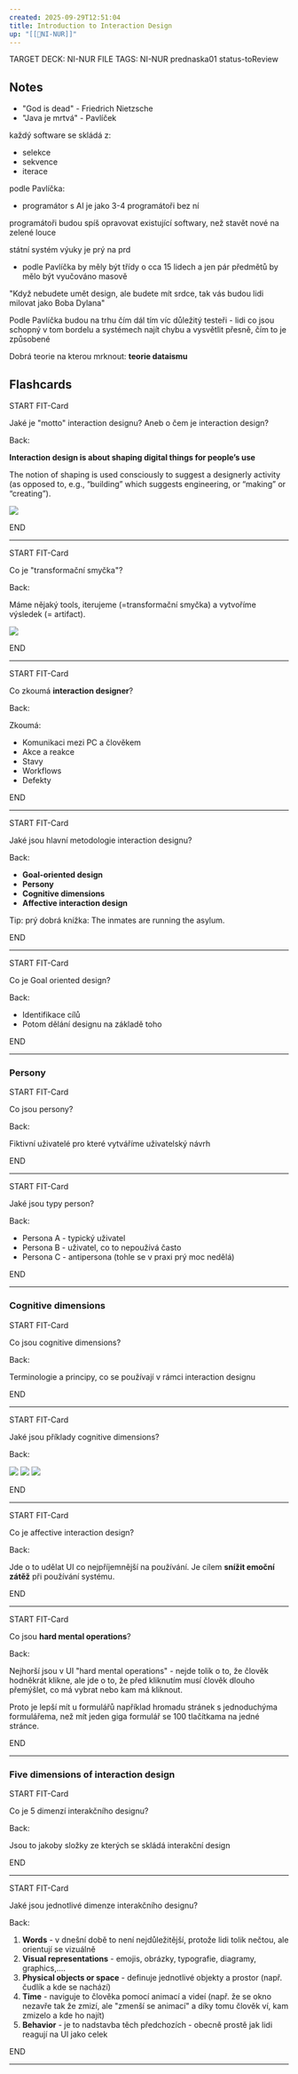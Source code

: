 ```yaml
---
created: 2025-09-29T12:51:04
title: Introduction to Interaction Design
up: "[[📖NI-NUR]]"
---
```


TARGET DECK: NI-NUR
FILE TAGS: NI-NUR prednaska01 status-toReview

## Notes
- "God is dead" - Friedrich Nietzsche
- "Java je mrtvá" - Pavlíček

každý software se skládá z:
- selekce
- sekvence
- iterace

podle Pavlíčka:
- programátor s AI je jako 3-4 programátoři bez ní

programátoři budou spíš opravovat existující softwary, než stavět nové na zelené louce

státní systém výuky je prý na prd
- podle Pavlíčka by měly být třídy o cca 15 lidech a jen pár předmětů by mělo být vyučováno masově

"Když nebudete umět design, ale budete mít srdce, tak vás budou lidi milovat jako Boba Dylana"

Podle Pavlíčka budou na trhu čím dál tím víc důležitý testeři - lidi co jsou schopný v tom bordelu a systémech najít chybu a vysvětlit přesně, čím to je způsobené

Dobrá teorie na kterou mrknout: **teorie dataismu**

## Flashcards

START
FIT-Card

Jaké je "motto" interaction designu? Aneb o čem je interaction design?

Back:

**Interaction design is about shaping digital things for people’s use**

<!-- DetailInfoStart -->
The notion of shaping is used consciously to suggest a designerly activity (as opposed to, e.g., “building” which suggests engineering, or “making” or “creating”).

![](../../Assets/Pasted%20image%2020250929131634.png)
<!-- DetailInfoEnd -->
<!--ID: 1761580147990-->
END

---


START
FIT-Card

Co je "transformační smyčka"?

Back:

Máme nějaký tools, iterujeme (=transformační smyčka) a vytvoříme výsledek (= artifact).

<!-- DetailInfoStart -->
![](../../Assets/Pasted%20image%2020250929131740.png)
<!-- DetailInfoEnd -->

<!--ID: 1761580147993-->
END

---


START
FIT-Card

Co zkoumá **interaction designer**?

Back:

Zkoumá:
- Komunikaci mezi PC a člověkem
- Akce a reakce
- Stavy
- Workflows
- Defekty
<!--ID: 1761580147996-->
END

---


START
FIT-Card

Jaké jsou hlavní metodologie interaction designu?

Back:

- **Goal-oriented design**
- **Persony**
- **Cognitive dimensions**
- **Affective interaction design**

<!-- DetailInfoStart -->
Tip: prý dobrá knížka: The inmates are running the asylum.
<!-- DetailInfoEnd -->

<!--ID: 1761580147999-->
END

---


START
FIT-Card

Co je Goal oriented design?

Back:

- Identifikace cílů
- Potom dělání designu na základě toho 
<!--ID: 1761580148001-->
END

---

### Persony

START
FIT-Card

Co jsou persony?

Back:

Fiktivní uživatelé pro které vytváříme uživatelský návrh
<!--ID: 1761580148004-->
END

---



START
FIT-Card

Jaké jsou typy person?

Back:

- Persona A - typický uživatel
- Persona B - uživatel, co to nepoužívá často
- Persona C - antipersona (tohle se v praxi prý moc nedělá)
<!--ID: 1761580148007-->
END

---

### Cognitive dimensions


START
FIT-Card

Co jsou cognitive dimensions?

Back:

Terminologie a principy, co se používají v rámci interaction designu 
<!--ID: 1761580148010-->
END

---


START
FIT-Card

Jaké jsou příklady cognitive dimensions?

Back:

![](../../Assets/Pasted%20image%2020250929132814.png)
![](../../Assets/Pasted%20image%2020250929132901.png)
![](../../Assets/Pasted%20image%2020250929132911.png)

<!--ID: 1761580148013-->
END

---


START
FIT-Card

Co je affective interaction design?

Back:

Jde o to udělat UI co nejpříjemnější na používání. Je cílem **snížit emoční zátěž** při používání systému.


<!--ID: 1761580148017-->
END

---


START
FIT-Card

Co jsou **hard mental operations**?

Back:

Nejhorší jsou v UI "hard mental operations" - nejde tolik o to, že člověk hodněkrát klikne, ale jde o to, že před kliknutím musí člověk dlouho přemýšlet, co má vybrat nebo kam má kliknout.

Proto je lepší mít u formulářů například hromadu stránek s jednoduchýma formulářema, než mít jeden giga formulář se 100 tlačítkama na jedné stránce.
<!--ID: 1761580148020-->
END

---

### Five dimensions of interaction design


START
FIT-Card

Co je 5 dimenzí interakčního designu?

Back:

Jsou to jakoby složky ze kterých se skládá interakční design
<!--ID: 1761580148023-->
END

---


START
FIT-Card

Jaké jsou jednotlivé dimenze interakčního designu?

Back:

1. **Words** - v dnešní době to není nejdůležitější, protože lidi tolik nečtou, ale orientují se vizuálně
2. **Visual representations** - emojis, obrázky, typografie, diagramy, graphics,....
3. **Physical objects or space** - definuje jednotlivé objekty a prostor (např. čudlík a kde se nachází)
4. **Time** - naviguje to člověka pomocí animací a videí (např. že se okno nezavře tak že zmizí, ale "zmenší se animací" a díky tomu člověk ví, kam zmizelo a kde ho najít) 
5. **Behavior** - je to nadstavba těch předchozích - obecně prostě jak lidi reagují na UI jako celek
<!--ID: 1761580148026-->
END

---
